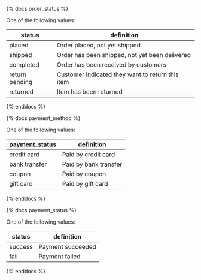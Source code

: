 {% docs order_status %}
	
One of the following values: 

| status         | definition                                       |
|----------------|--------------------------------------------------|
| placed         | Order placed, not yet shipped                    |
| shipped        | Order has been shipped, not yet been delivered   |
| completed      | Order has been received by customers             |
| return pending | Customer indicated they want to return this item |
| returned       | Item has been returned                           |

{% enddocs %}

{% docs payment_method %}
	
One of the following values: 

| payment_status         | definition                                       |
|------------------------|--------------------------------------------------|
| credit card            | Paid by credit card                              |
| bank transfer          | Paid by bank transfer                            |
| coupon                 | Paid by coupon                                   |
| gift card              | Paid by gift card                                |

{% enddocs %}

{% docs payment_status %}
	
One of the following values: 

| status                 | definition                                       |
|------------------------|--------------------------------------------------|
| success                | Payment succeeded                                |
| fail                   | Payment failed                                   |

{% enddocs %}

